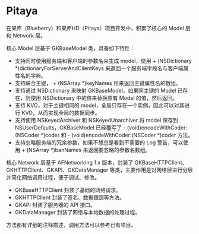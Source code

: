 Pitaya
======

在果库（Blueberry）和果库HD（Pitaya）项目开发中，积累了核心的 Model 层 和 Network 层。

核心 Model 层基于 GKBaseModel 类，具备如下特性：

* 支持同时使用服务端和客户端的参数名来生成 model，使用 + (NSDictionary *)dictionaryForServerAndClientKeys 来返回一个服务端字段名与客户端属性名的字典。
* 支持联合主键， + (NSArray *)keyNames 用来返回主键属性名的数组。
* 支持通过 NSDictionary 来映射 GKBaseModel，如果同主键的 Model 已存在，则使用 NSDictionary 中的值来替换原有 Model 的值，然后返回。
* 支持 KVO，对于主键相同的 model，全局只存在一个实例，因此可以对其进行 KVO，从而实现全局的数据同步。
* 支持使用 NSKeyedArchiver 和 NSKeyedUnarchiver 将 model 保存到 NSUserDefaults，GKBaseModel 已经覆写了 - (void)encodeWithCoder:(NSCoder *)coder 和 - (void)encodeWithCoder:(NSCoder *)coder 方法。
* 支持忽略服务端的冗余参数，如果不想总是看到不需要的 Log 警告，可以使用 + (NSArray *)banNames 来返回要忽略的参数名数组。

核心 Network 层基于 AFNetworking 1.x 版本，封装了 GKBaseHTTPClient、GKHTTPClient、GKAPI、GKDataManager 等类，主要作用是对网络层进行分层并简化网络调用过程，便于调试、修改。

* GKBaseHTTPClient 封装了基础的网络请求。
* GKHTTPClient 封装了签名、数据跟踪等方法。
* GKAPI 封装了服务器的 API 接口。
* GKDataManager 封装了网络与本地数据的处理过程。

方法都有详细的注释描述，调用方法可以参考已有项目。
